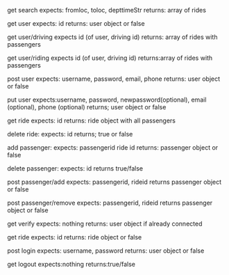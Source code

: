 get search
expects: fromloc, toloc, depttimeStr
returns: array of rides

get user
expects: id
returns: user object or false

get user/driving
expects id (of user, driving id)
returns: array of rides with passengers

get user/riding
expects id (of user, driving id)
returns:array of rides with passengers

post user
expects: username, password, email, phone
returns: user object or false

put user
expects:username, password, newpassword(optional), email (optional), phone (optional)
returns; user object or false

get ride
expects: id
returns: ride object with all passengers

delete ride:
expects: id
returns; true or false

add passenger:
expects: passengerid ride id
returns: passenger object or false

delete passenger:
expects: id
returns true/false

post passenger/add
expects: passengerid, rideid
returns passenger object or false

post passenger/remove
expects: passengerid, rideid
returns passenger object or false



get verify
expects: nothing
returns: user object if already connected

get ride
expects: id
returns: ride object or false



post login
expects: username, password
returns: user object or false

get logout
expects:nothing
returns:true/false